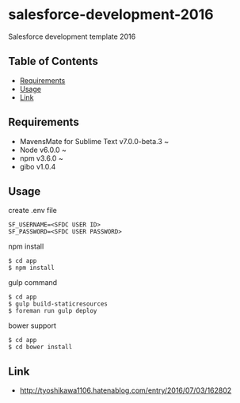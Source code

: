 # salesforce-development-2016
Salesforce development template 2016

## Table of Contents
- [Requirements](#Requirements)
- [Usage](#Usage)
- [Link](#Link)

## Requirements
- MavensMate for Sublime Text v7.0.0-beta.3 ~
- Node v6.0.0 ~
- npm v3.6.0 ~
- gibo v1.0.4

## Usage
create .env file
```app/.env
SF_USERNAME=<SFDC USER ID>
SF_PASSWORD=<SFDC USER PASSWORD>
```

npm install
```
$ cd app
$ npm install
```

gulp command
```
$ cd app
$ gulp build-staticresources
$ foreman run gulp deploy
```

bower support
```
$ cd app
$ cd bower install
```

## Link
- http://tyoshikawa1106.hatenablog.com/entry/2016/07/03/162802